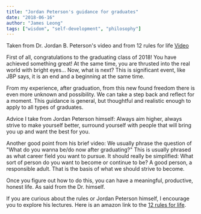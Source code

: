 ```yaml
---
title: "Jordan Peterson's guidance for graduates"
date: "2018-06-16"
author: "James Leong"
tags: ["wisdom", "self-development", "philosophy"]
---
```


Taken from Dr. Jordan B. Peterson's video and from 12 rules for life [Video](https://www.youtube.com/watch?v=-JfIbRdUfSU)

First of all, congratulations to the graduating class of 2018! You have achieved something great! At the same time, you are thrusted into the real world with bright eyes... Now, what is next?
This is significant event, like JBP says, it is an end and a beginning at the same time. 

From my experience, after graduation, from this new found freedom there is even more unknown and possibility. We can take a step back and reflect for a moment. This guidance is general, but thoughtful and realistic enough to apply to all types of graduates.

Advice I take from Jordan Peterson himself: Always aim higher, always strive to make yourself better, surround yourself with people that will bring you up and want the best for you.

Another good point from his brief video: We usually phrase the question of "What do you wanna be/do now after graduating?" This is usually phrased as what career field you want to pursue. It should really be simplified: What sort of person do you want to become or continue to be? A good person, a responsible adult. That is the basis of what we should strive to become.

Once you figure out how to do this, you can have a meaningful, productive, honest life. As said from the Dr. himself.

If you are curious about the rules or Jordan Peterson himself, I encourage you to explore his lectures. Here is an amazon link to the [12 rules for life](https://www.amazon.ca/12-Rules-Life-Antidote-Chaos/dp/0345816021/ref=sr_1_1?ie=UTF8&qid=1529173507&sr=8-1&keywords=12+rules+for+life+an+antidote+to+chaos). 
